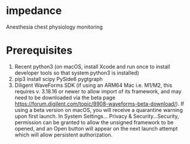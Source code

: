 # impedance
Anesthesia chest physiology monitoring

# Prerequisites
1) Recent python3 (on macOS, install Xcode and run once to install developer tools so that system python3 is installed)
2) pip3 install scipy PySide6 pygtgraph 
3) Diligent WaveForms SDK (if using an ARM64 Mac i.e. M1/M2, this requires
v. 3.18.16 or newer to allow import of its framework, and may need to be downloaded 
via the beta page https://forum.digilent.com/topic/8908-waveforms-beta-download/).
If using a beta version on macOS, you will receive a quarantine warning upon first launch. In System Settings...
Privacy & Security...Security, permission can be granted to allow the unsigned framework to be opened, and an Open
button will appear on the next launch attempt which will allow persistent authorization. 
